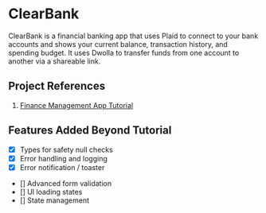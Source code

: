 # ClearBank

ClearBank is a financial banking app that uses Plaid to connect to your bank accounts and shows your current balance, transaction history, and spending budget. It uses Dwolla to transfer funds from one account to another via a shareable link.

## Project References

1. [Finance Management App Tutorial](https://www.youtube.com/watch?v=PuOVqP_cjkE)

## Features Added Beyond Tutorial

- [x] Types for safety null checks
- [x] Error handling and logging
- [x] Error notification / toaster
- [] Advanced form validation
- [] UI loading states
- [] State management
